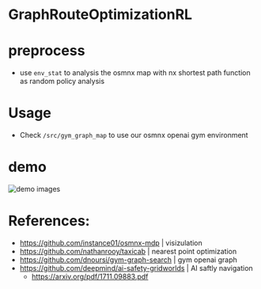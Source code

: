 # GraphRouteOptimizationRL

# preprocess
- use `env_stat` to analysis the osmnx map with nx shortest path function as random policy analysis

# Usage
- Check `/src/gym_graph_map` to use our osmnx openai gym environment 


# demo

![demo images](images/archives/arrived/01/eval_video.gif)

# References:
+ https://github.com/instance01/osmnx-mdp | visizulation
+ https://github.com/nathanrooy/taxicab | nearest point optimization
+ https://github.com/dnoursi/gym-graph-search | gym openai graph
+ https://github.com/deepmind/ai-safety-gridworlds | AI saftly navigation 
  - https://arxiv.org/pdf/1711.09883.pdf
